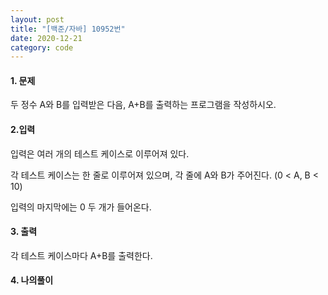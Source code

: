 ```yaml
---
layout: post
title: "[백준/자바] 10952번"
date: 2020-12-21
category: code
---
```


#### 1. 문제

두 정수 A와 B를 입력받은 다음, A+B를 출력하는 프로그램을 작성하시오.

#### 2.입력

입력은 여러 개의 테스트 케이스로 이루어져 있다.

각 테스트 케이스는 한 줄로 이루어져 있으며, 각 줄에 A와 B가 주어진다. (0 < A, B < 10)

입력의 마지막에는 0 두 개가 들어온다.

#### 3. 출력

각 테스트 케이스마다 A+B를 출력한다.

#### 4. 나의풀이

````java

````
